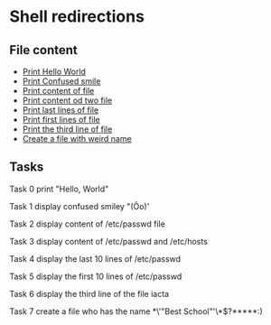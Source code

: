 # Shell redirections

## File content

* [Print Hello World](./0-hello_world)
* [Print Confused smile](./1-confused_smile)
* [Print content of file](./2-hellofile)
* [Print content od two file](./3-twofiles)
* [Print last lines of file](./4-lastlines)
* [Print first lines of file](./5-firstlines)
* [Print the third line of file](.6-third_line)
* [Create a file with weird name](.7-file)


## Tasks

Task 0	print "Hello, World"

Task 1	display confused smiley "(Ôo)'

Task 2	display content of /etc/passwd file

Task 3	display content of /etc/passwd and /etc/hosts

Task 4 display the last 10 lines of /etc/passwd

Task 5 display the first 10 lines of /etc/passwd

Task 6 display the third line of the file iacta

Task 7 create a file who has the name \*\\'"Best School"\'\\*$\?\*\*\*\*\*:)
